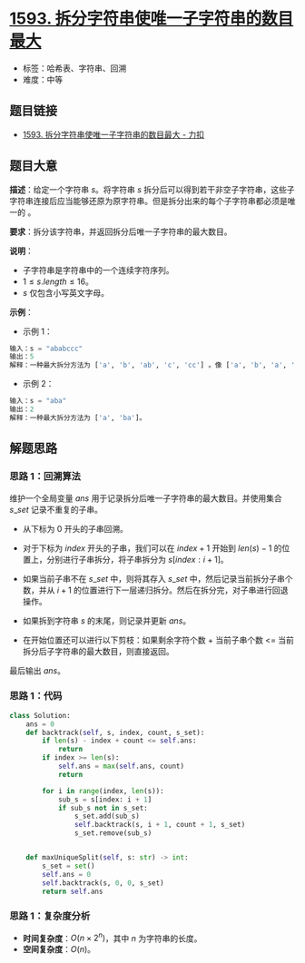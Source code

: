 # [1593. 拆分字符串使唯一子字符串的数目最大](https://leetcode.cn/problems/split-a-string-into-the-max-number-of-unique-substrings/)

- 标签：哈希表、字符串、回溯
- 难度：中等

## 题目链接

- [1593. 拆分字符串使唯一子字符串的数目最大 - 力扣](https://leetcode.cn/problems/split-a-string-into-the-max-number-of-unique-substrings/)

## 题目大意

**描述**：给定一个字符串 $s$。将字符串 $s$ 拆分后可以得到若干非空子字符串，这些子字符串连接后应当能够还原为原字符串。但是拆分出来的每个子字符串都必须是唯一的 。

**要求**：拆分该字符串，并返回拆分后唯一子字符串的最大数目。

**说明**：

- 子字符串是字符串中的一个连续字符序列。
- $1 \le s.length \le 16$。
- $s$ 仅包含小写英文字母。

**示例**：

- 示例 1：

```python
输入：s = "ababccc"
输出：5
解释：一种最大拆分方法为 ['a', 'b', 'ab', 'c', 'cc'] 。像 ['a', 'b', 'a', 'b', 'c', 'cc'] 这样拆分不满足题目要求，因为其中的 'a' 和 'b' 都出现了不止一次。
```

- 示例 2：

```python
输入：s = "aba"
输出：2
解释：一种最大拆分方法为 ['a', 'ba']。
```

## 解题思路

### 思路 1：回溯算法

维护一个全局变量 $ans$ 用于记录拆分后唯一子字符串的最大数目。并使用集合 $s\_set$ 记录不重复的子串。

- 从下标为 $0$ 开头的子串回溯。
- 对于下标为 $index$ 开头的子串，我们可以在 $index + 1$ 开始到 $len(s) - 1$ 的位置上，分别进行子串拆分，将子串拆分为 $s[index: i + 1]$。

- 如果当前子串不在 $s\_set$ 中，则将其存入 $s\_set$ 中，然后记录当前拆分子串个数，并从 $i + 1$ 的位置进行下一层递归拆分。然后在拆分完，对子串进行回退操作。
- 如果拆到字符串 $s$ 的末尾，则记录并更新 $ans$。
- 在开始位置还可以进行以下剪枝：如果剩余字符个数 + 当前子串个数 <= 当前拆分后子字符串的最大数目，则直接返回。

最后输出 $ans$。

### 思路 1：代码

```python
class Solution:
    ans = 0
    def backtrack(self, s, index, count, s_set):
        if len(s) - index + count <= self.ans:
            return 
        if index >= len(s):
            self.ans = max(self.ans, count)
            return

        for i in range(index, len(s)):
            sub_s = s[index: i + 1]
            if sub_s not in s_set:
                s_set.add(sub_s)
                self.backtrack(s, i + 1, count + 1, s_set)
                s_set.remove(sub_s)


    def maxUniqueSplit(self, s: str) -> int:
        s_set = set()
        self.ans = 0
        self.backtrack(s, 0, 0, s_set)
        return self.ans
```

### 思路 1：复杂度分析

- **时间复杂度**：$O(n \times 2^n)$，其中 $n$ 为字符串的长度。
- **空间复杂度**：$O(n)$。

